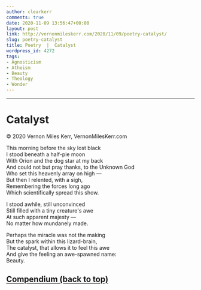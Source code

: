 ```yaml
---
author: clearkerr
comments: true
date: 2020-11-09 13:56:47+00:00
layout: post
link: http://vernonmileskerr.com/2020/11/09/poetry-catalyst/
slug: poetry-catalyst
title: Poetry  |  Catalyst
wordpress_id: 4272
tags:
- Agnosticism
- Atheism
- Beauty
- Theology
- Wonder
---
```


* * *




# Catalyst




© 2020 Vernon Miles Kerr, VernonMilesKerr.com






This morning before the sky lost black  
I stood beneath a half-pie moon  
With Orion and the dog star at my back  
And could not but pray thanks, to the Unknown God  
Who set this heavenly array on high —  
But then I relented, with a sigh,  
Remembering the forces long ago  
Which scientifically spread this show.







I stood awhile, still unconvinced  
Still filled with a tiny creature's awe  
At such apparent majesty —  
No matter how mundanely made.







Perhaps the miracle was not the making  
But the spark within this lizard-brain,  
The catalyst, that allows it to feel this awe  
And give the feeling an awe-spawned name:  
Beauty.






## [Compendium (back to top)](https://vernonmileskerr.com/2020/11/15/theology-god-struggles-a-compendium/)
